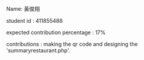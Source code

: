 Name: 黃俊翔

student id : 411855488

expected contribution percentage : 17%

contributions : making the qr code and designing the 'summaryrestaurant.php'.
